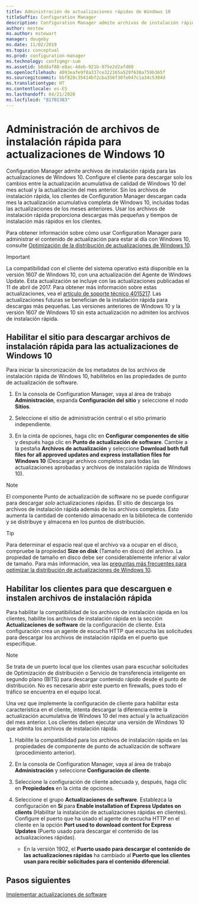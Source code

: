 ```yaml
---
title: Administración de actualizaciones rápidas de Windows 10
titleSuffix: Configuration Manager
description: Configuration Manager admite archivos de instalación rápida para Windows 10, que proporciona descargas más pequeñas y tiempos de instalación más rápidos en los clientes.
author: mestew
ms.author: mstewart
manager: dougeby
ms.date: 11/02/2019
ms.topic: conceptual
ms.prod: configuration-manager
ms.technology: configmgr-sum
ms.assetid: b8d8af88-e8ac-4deb-921b-975e2d2afd80
ms.openlocfilehash: 4093eafe9f8a337ce322165a529f630a759b365f
ms.sourcegitcommit: bbf820c35414bf2cba356f30fe047c1a34c5384d
ms.translationtype: HT
ms.contentlocale: es-ES
ms.lasthandoff: 04/21/2020
ms.locfileid: "81701383"
---
```

# <a name="manage-express-installation-files-for-windows-10-updates"></a>Administración de archivos de instalación rápida para actualizaciones de Windows 10

Configuration Manager admite archivos de instalación rápida para las actualizaciones de Windows 10. Configure el cliente para descargar solo los cambios entre la actualización acumulativa de calidad de Windows 10 del mes actual y la actualización del mes anterior. Sin los archivos de instalación rápida, los clientes de Configuration Manager descargan cada mes la actualización acumulativa completa de Windows 10, incluidas todas las actualizaciones de los meses anteriores. Usar los archivos de instalación rápida proporciona descargas más pequeñas y tiempos de instalación más rápidos en los clientes.

Para obtener información sobre cómo usar Configuration Manager para administrar el contenido de actualización para estar al día con Windows 10, consulte [Optimización de la distribución de actualizaciones de Windows 10](optimize-windows-10-update-delivery.md).  


> [!IMPORTANT]  
> La compatibilidad con el cliente del sistema operativo está disponible en la versión 1607 de Windows 10, con una actualización del Agente de Windows Update. Esta actualización se incluye con las actualizaciones publicadas el 11 de abril de 2017. Para obtener más información sobre estas actualizaciones, vea el [artículo de soporte técnico 4015217](https://support.microsoft.com/kb/4015217). Las actualizaciones futuras se benefician de la instalación rápida para descargas más pequeñas. Las versiones anteriores de Windows 10 y la versión 1607 de Windows 10 sin esta actualización no admiten los archivos de instalación rápida.  


## <a name="enable-the-site-to-download-express-installation-files-for-windows-10-updates"></a>Habilitar el sitio para descargar archivos de instalación rápida para las actualizaciones de Windows 10
Para iniciar la sincronización de los metadatos de los archivos de instalación rápida de Windows 10, habilítelos en las propiedades de punto de actualización de software.  

1. En la consola de Configuration Manager, vaya al área de trabajo **Administración**, expanda **Configuración del sitio** y seleccione el nodo **Sitios**.  

2. Seleccione el sitio de administración central o el sitio primario independiente.  

3. En la cinta de opciones, haga clic en **Configurar componentes de sitio** y después haga clic en **Punto de actualización de software**. Cambie a la pestaña **Archivos de actualización** y seleccione **Download both full files for all approved updates and express installation files for Windows 10** (Descargar archivos completos para todas las actualizaciones aprobadas y archivos de instalación rápida de Windows 10).

> [!NOTE]    
> El componente Punto de actualización de software no se puede configurar para descargar *solo* actualizaciones rápidas.  El sitio de descarga los archivos de instalación rápida además de los archivos completos. Esto aumenta la cantidad de contenido almacenado en la biblioteca de contenido y se distribuye y almacena en los puntos de distribución.

> [!Tip]  
> Para determinar el espacio real que el archivo va a ocupar en el disco, compruebe la propiedad **Size on disk** (Tamaño en disco) del archivo. La propiedad de tamaño en disco debe ser considerablemente inferior al valor de tamaño. Para más información, vea las [preguntas más frecuentes para optimizar la distribución de actualizaciones de Windows 10](optimize-windows-10-update-delivery.md#bkmk_faq).  


## <a name="enable-clients-to-download-and-install-express-installation-files"></a>Habilitar los clientes para que descarguen e instalen archivos de instalación rápida
Para habilitar la compatibilidad de los archivos de instalación rápida en los clientes, habilite los archivos de instalación rápida en la sección **Actualizaciones de software** de la configuración de cliente. Esta configuración crea un agente de escucha HTTP que escucha las solicitudes para descargar los archivos de instalación rápida en el puerto que especifique.

> [!NOTE]    
> Se trata de un puerto local que los clientes usan para escuchar solicitudes de Optimización de distribución o Servicio de transferencia inteligente en segundo plano (BITS) para descargar contenido rápido desde el punto de distribución. No es necesario abrir este puerto en firewalls, pues todo el tráfico se encuentra en el equipo local.  

Una vez que implemente la configuración de cliente para habilitar esta característica en el cliente, intenta descargar la diferencia entre la actualización acumulativa de Windows 10 del mes actual y la actualización del mes anterior. Los clientes deben ejecutar una versión de Windows 10 que admita los archivos de instalación rápida.  

1. Habilite la compatibilidad para los archivos de instalación rápida en las propiedades de componente de punto de actualización de software (procedimiento anterior).  

2. En la consola de Configuration Manager, vaya al área de trabajo **Administración** y seleccione **Configuración de cliente**.  

3. Seleccione la configuración de cliente adecuada y, después, haga clic en **Propiedades** en la cinta de opciones.  

4. Seleccione el grupo **Actualizaciones de software**. Establezca la configuración en **Sí** para **Enable installation of Express Updates on clients** (Habilitar la instalación de actualizaciones rápidas en clientes). Configure el puerto que ha usado el agente de escucha HTTP en el cliente en la opción **Port used to download content for Express Updates** (Puerto usado para descargar el contenido de las actualizaciones rápidas).
    - En la versión 1902, el **Puerto usado para descargar el contenido de las actualizaciones rápidas** ha cambiado al **Puerto que los clientes usan para recibir solicitudes para el contenido diferencial**.

## <a name="next-steps"></a>Pasos siguientes

[Implementar actualizaciones de software](deploy-software-updates.md)